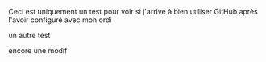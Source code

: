 Ceci est uniquement un test pour voir si j'arrive à bien utiliser GitHub après l'avoir configuré avec mon ordi


un autre test

encore une modif
